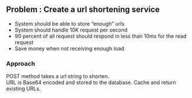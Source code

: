 ## Problem : Create a url shortening service

* System should be able to store “enough” urls
* System should handle 10K request per second
* 90 percent of all request should respond in less than 10ms for the read request
* Save money when not receiving enough load

### Approach

POST method takes a url string to shorten.  
URL is Base64 encoded and stored to the database.
Cache and return existing URLs.
 